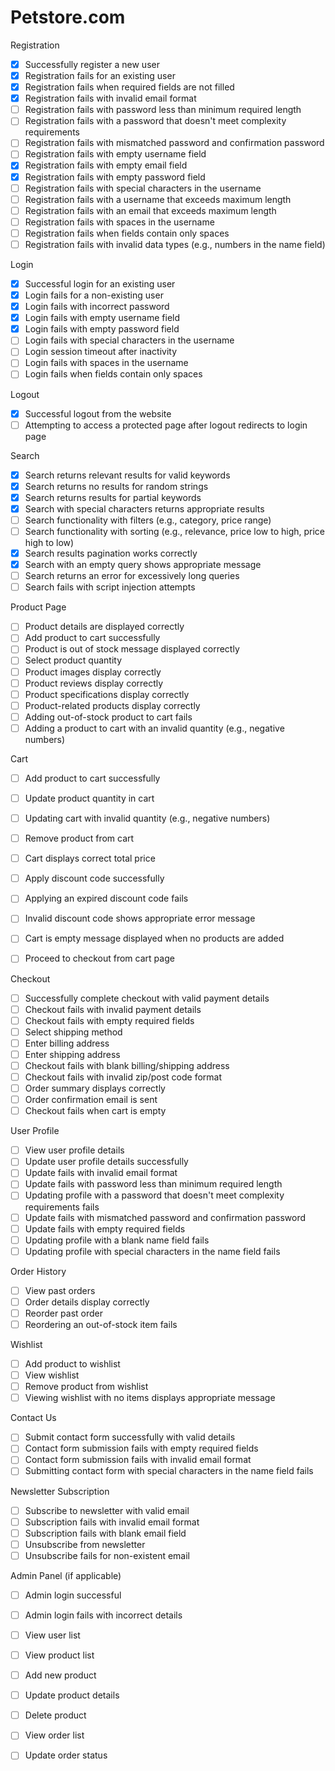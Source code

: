 # Petstore.com

Registration
* [x] Successfully register a new user
* [x] Registration fails for an existing user
* [x] Registration fails when required fields are not filled
* [x] Registration fails with invalid email format
* [ ] Registration fails with password less than minimum required length
* [ ] Registration fails with a password that doesn't meet complexity requirements
* [ ] Registration fails with mismatched password and confirmation password
* [ ] Registration fails with empty username field
* [x] Registration fails with empty email field
* [x] Registration fails with empty password field
* [ ] Registration fails with special characters in the username
* [ ] Registration fails with a username that exceeds maximum length
* [ ] Registration fails with an email that exceeds maximum length
* [ ] Registration fails with spaces in the username
* [ ] Registration fails when fields contain only spaces
* [ ] Registration fails with invalid data types (e.g., numbers in the name field)

Login
* [x] Successful login for an existing user
* [x] Login fails for a non-existing user
* [x] Login fails with incorrect password
* [x] Login fails with empty username field
* [x] Login fails with empty password field
* [ ] Login fails with special characters in the username
* [ ] Login session timeout after inactivity
* [ ] Login fails with spaces in the username
* [ ] Login fails when fields contain only spaces

Logout
* [x] Successful logout from the website
* [ ] Attempting to access a protected page after logout redirects to login page

Search
* [x] Search returns relevant results for valid keywords
* [x] Search returns no results for random strings
* [x] Search returns results for partial keywords
* [x] Search with special characters returns appropriate results
* [ ] Search functionality with filters (e.g., category, price range)
* [ ] Search functionality with sorting (e.g., relevance, price low to high, price high to low)
* [x] Search results pagination works correctly
* [x] Search with an empty query shows appropriate message
* [ ] Search returns an error for excessively long queries
* [ ] Search fails with script injection attempts

Product Page
* [ ] Product details are displayed correctly
* [ ] Add product to cart successfully
* [ ] Product is out of stock message displayed correctly
* [ ] Select product quantity
* [ ] Product images display correctly
* [ ] Product reviews display correctly
* [ ] Product specifications display correctly
* [ ] Product-related products display correctly
* [ ] Adding out-of-stock product to cart fails
* [ ] Adding a product to cart with an invalid quantity (e.g., negative numbers)

Cart
* [ ] Add product to cart successfully
* [ ] Update product quantity in cart
* [ ] Updating cart with invalid quantity (e.g., negative numbers)
* [ ] Remove product from cart
* [ ] Cart displays correct total price
* [ ] Apply discount code successfully
* [ ] Applying an expired discount code fails
* [ ] Invalid discount code shows appropriate error message
* [ ] Cart is empty message displayed when no products are added
* [ ] Proceed to checkout from cart page


Checkout
* [ ] Successfully complete checkout with valid payment details
* [ ] Checkout fails with invalid payment details
* [ ] Checkout fails with empty required fields
* [ ] Select shipping method
* [ ] Enter billing address
* [ ] Enter shipping address
* [ ] Checkout fails with blank billing/shipping address
* [ ] Checkout fails with invalid zip/post code format
* [ ] Order summary displays correctly
* [ ] Order confirmation email is sent
* [ ] Checkout fails when cart is empty

User Profile
* [ ] View user profile details
* [ ] Update user profile details successfully
* [ ] Update fails with invalid email format
* [ ] Update fails with password less than minimum required length
* [ ] Updating profile with a password that doesn't meet complexity requirements fails
* [ ] Update fails with mismatched password and confirmation password
* [ ] Update fails with empty required fields
* [ ] Updating profile with a blank name field fails
* [ ] Updating profile with special characters in the name field fails

Order History
* [ ] View past orders
* [ ] Order details display correctly
* [ ] Reorder past order
* [ ] Reordering an out-of-stock item fails

Wishlist
* [ ] Add product to wishlist
* [ ] View wishlist
* [ ] Remove product from wishlist
* [ ] Viewing wishlist with no items displays appropriate message

Contact Us
* [ ] Submit contact form successfully with valid details
* [ ] Contact form submission fails with empty required fields
* [ ] Contact form submission fails with invalid email format
* [ ] Submitting contact form with special characters in the name field fails

Newsletter Subscription
* [ ] Subscribe to newsletter with valid email
* [ ] Subscription fails with invalid email format
* [ ] Subscription fails with blank email field
* [ ] Unsubscribe from newsletter
* [ ] Unsubscribe fails for non-existent email

Admin Panel (if applicable)
* [ ] Admin login successful
* [ ] Admin login fails with incorrect details
* [ ] View user list
* [ ] View product list
* [ ] Add new product
* [ ] Update product details
* [ ] Delete product
* [ ] View order list
* [ ] Update order status




